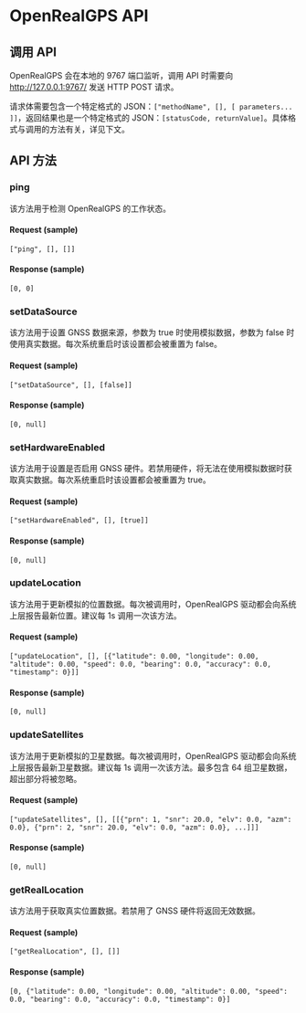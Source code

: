 # OpenRealGPS API

## 调用 API

OpenRealGPS 会在本地的 9767 端口监听，调用 API 时需要向 http://127.0.0.1:9767/ 发送 HTTP POST 请求。

请求体需要包含一个特定格式的 JSON：`["methodName", [], [ parameters... ]]`，返回结果也是一个特定格式的 JSON：`[statusCode, returnValue]`。具体格式与调用的方法有关，详见下文。

## API 方法

### ping
该方法用于检测 OpenRealGPS 的工作状态。

#### Request (sample)
```
["ping", [], []]
```

#### Response (sample)
```
[0, 0]
```

### setDataSource
该方法用于设置 GNSS 数据来源，参数为 true 时使用模拟数据，参数为 false 时使用真实数据。每次系统重启时该设置都会被重置为 false。

#### Request (sample)
```
["setDataSource", [], [false]]
```

#### Response (sample)
```
[0, null]
```

### setHardwareEnabled
该方法用于设置是否启用 GNSS 硬件。若禁用硬件，将无法在使用模拟数据时获取真实数据。每次系统重启时该设置都会被重置为 true。

#### Request (sample)
```
["setHardwareEnabled", [], [true]]
```

#### Response (sample)
```
[0, null]
```

### updateLocation
该方法用于更新模拟的位置数据。每次被调用时，OpenRealGPS 驱动都会向系统上层报告最新位置。建议每 1s 调用一次该方法。

#### Request (sample)
```
["updateLocation", [], [{"latitude": 0.00, "longitude": 0.00, "altitude": 0.00, "speed": 0.0, "bearing": 0.0, "accuracy": 0.0, "timestamp": 0}]]
```

#### Response (sample)
```
[0, null]
```

### updateSatellites
该方法用于更新模拟的卫星数据。每次被调用时，OpenRealGPS 驱动都会向系统上层报告最新卫星数据。建议每 1s 调用一次该方法。最多包含 64 组卫星数据，超出部分将被忽略。

#### Request (sample)
```
["updateSatellites", [], [[{"prn": 1, "snr": 20.0, "elv": 0.0, "azm": 0.0}, {"prn": 2, "snr": 20.0, "elv": 0.0, "azm": 0.0}, ...]]]
```

#### Response (sample)
```
[0, null]
```

### getRealLocation
该方法用于获取真实位置数据。若禁用了 GNSS 硬件将返回无效数据。

#### Request (sample)
```
["getRealLocation", [], []]
```

#### Response (sample)
```
[0, {"latitude": 0.00, "longitude": 0.00, "altitude": 0.00, "speed": 0.0, "bearing": 0.0, "accuracy": 0.0, "timestamp": 0}]
```
